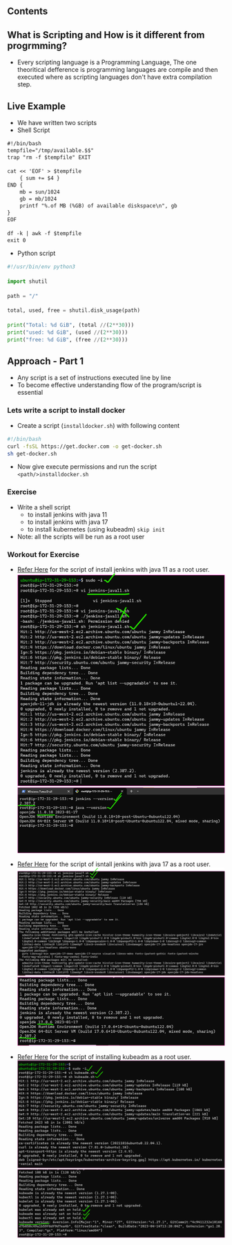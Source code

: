 Contents
--------

What is Scripting and How is it different from progrmming?
----------------------------------------------------------

* Every scripting language is a Programming Language, The one theoritical defference is programming languages are compile and then executed where as scripting languages don't have extra compilation step.


Live Example
------------

* We have written two scripts
* Shell Script
```shell
#!/bin/bash
tempfile="/tmp/available.$$"
trap "rm -f $tempfile" EXIT

cat << 'EOF' > $tempfile    
    { sum += $4 }
END {
    mb = sun/1024
    gb = mb/1024
    printf "%.of MB (%GB) of available diskspace\n", gb
}
EOF

df -k | awk -f $tempfile
exit 0
```


* Python script

```python
#!/usr/bin/env python3

import shutil

path = "/"

total, used, free = shutil.disk_usage(path)

print("Total: %d GiB", (total //(2**30)))
print("used: %d GiB", (used //(2**30)))
print("free: %d GiB", (free //(2**30)))
```


Approach - Part 1
-----------------

* Any script is a set of instructions executed line by line
* To become effective understanding flow of the program/script is essential

### Lets write a script to install docker
* Create a script (`installdocker.sh`) with following content 
```bash
#!/bin/bash
curl -fsSL https://get.docker.com -o get-docker.sh
sh get-docker.sh
```
* Now give execute permissions and run the script `<path/>installdocker.sh`

### Exercise

* Write a shell script 
    * to install jenkins with java 11 
    * to install jenkins with java 17 
    * to install kubernetes (using kubeadm) `skip init`
* Note: all the scripts will be run as a root user

### Workout for Exercise
* [Refer Here](https://github.com/qtaarkayapril23/shell-scripting/blob/main/27april23/jenkins-java11.sh) for the script of install jenkins with java 11 as a root user.
![Preview](Images/ss1.png)
![Preview](Images/ss2.png)

* [Refer Here](https://github.com/qtaarkayapril23/shell-scripting/blob/main/27april23/jenkins-java17.sh) for the script of isntall jenkins with java 17 as a root user.
![Preview](Images/ss3.png)
![Preview](Images/ss4.png)

* [Refer Here](https://github.com/qtaarkayapril23/shell-scripting/blob/main/27april23/install-kubeadm.sh) for the script of installing kubeadm as a root user.
![Preview](Images/ss5.png)
![Preview](Images/ss6.png)